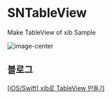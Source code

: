 # SNTableView

Make TableView of xib Sample

![image-center](https://sunidev.github.io/assets/images/210118/make-tableview-of-xib-sample.PNG)


## 블로그
[[iOS/Swift] xib로 TableView 만들기](https://sunidev.github.io/ios/make-tableview-of-xib/)


